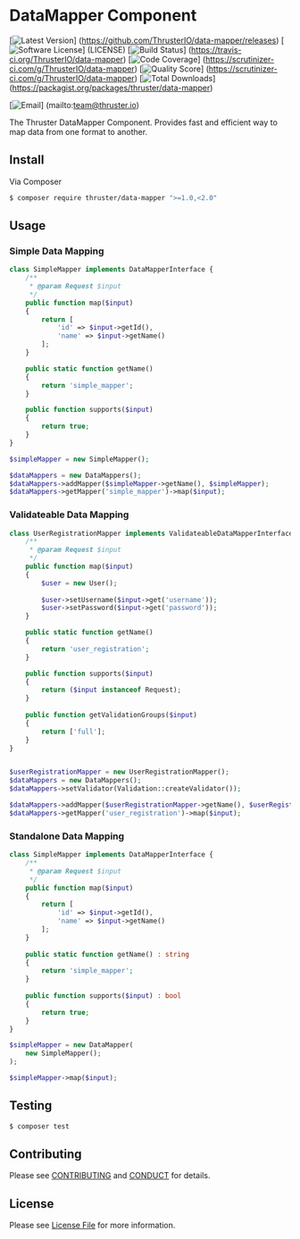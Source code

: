 # DataMapper Component

[![Latest Version](https://img.shields.io/github/release/ThrusterIO/data-mapper.svg?style=flat-square)]
(https://github.com/ThrusterIO/data-mapper/releases)
[![Software License](https://img.shields.io/badge/license-MIT-brightgreen.svg?style=flat-square)]
(LICENSE)
[![Build Status](https://img.shields.io/travis/ThrusterIO/data-mapper/php5.svg?style=flat-square)]
(https://travis-ci.org/ThrusterIO/data-mapper)
[![Code Coverage](https://img.shields.io/scrutinizer/coverage/g/ThrusterIO/data-mapper/php5.svg?style=flat-square)]
(https://scrutinizer-ci.com/g/ThrusterIO/data-mapper)
[![Quality Score](https://img.shields.io/scrutinizer/g/ThrusterIO/data-mapper/php5.svg?style=flat-square)]
(https://scrutinizer-ci.com/g/ThrusterIO/data-mapper)
[![Total Downloads](https://img.shields.io/packagist/dt/thruster/data-mapper.svg?style=flat-square)]
(https://packagist.org/packages/thruster/data-mapper)

[![Email](https://img.shields.io/badge/email-team@thruster.io-blue.svg?style=flat-square)]
(mailto:team@thruster.io)

The Thruster DataMapper Component. Provides fast and efficient way to map data from one format to another.


## Install

Via Composer

``` bash
$ composer require thruster/data-mapper ">=1.0,<2.0"
```


## Usage

### Simple Data Mapping

```php
class SimpleMapper implements DataMapperInterface {
    /**
     * @param Request $input
     */
    public function map($input)
    {
        return [
            'id' => $input->getId(),
            'name' => $input->getName()
        ];
    }

    public static function getName()
    {
        return 'simple_mapper';
    }

    public function supports($input)
    {
        return true;
    }
}

$simpleMapper = new SimpleMapper();

$dataMappers = new DataMappers();
$dataMappers->addMapper($simpleMapper->getName(), $simpleMapper);
$dataMappers->getMapper('simple_mapper')->map($input);
```

### Validateable Data Mapping

```php
class UserRegistrationMapper implements ValidateableDataMapperInterface {
    /**
     * @param Request $input
     */
    public function map($input)
    {
        $user = new User();
        
        $user->setUsername($input->get('username'));
        $user->setPassword($input->get('password'));
    }

    public static function getName()
    {
        return 'user_registration';
    }

    public function supports($input)
    {
        return ($input instanceof Request);
    }
    
    public function getValidationGroups($input)
    {
        return ['full'];
    }
}


$userRegistrationMapper = new UserRegistrationMapper();
$dataMappers = new DataMappers();
$dataMappers->setValidator(Validation::createValidator());

$dataMappers->addMapper($userRegistrationMapper->getName(), $userRegistrationMapper);
$dataMappers->getMapper('user_registration')->map($input);
```

### Standalone Data Mapping
```php
class SimpleMapper implements DataMapperInterface {
    /**
     * @param Request $input
     */
    public function map($input)
    {
        return [
            'id' => $input->getId(),
            'name' => $input->getName()
        ];
    }
    
    public static function getName() : string
    {
        return 'simple_mapper';
    }
    
    public function supports($input) : bool
    {
        return true;
    }
}

$simpleMapper = new DataMapper(
    new SimpleMapper();
);

$simpleMapper->map($input);
```

## Testing

``` bash
$ composer test
```


## Contributing

Please see [CONTRIBUTING](CONTRIBUTING.md) and [CONDUCT](CONDUCT.md) for details.


## License

Please see [License File](LICENSE) for more information.
